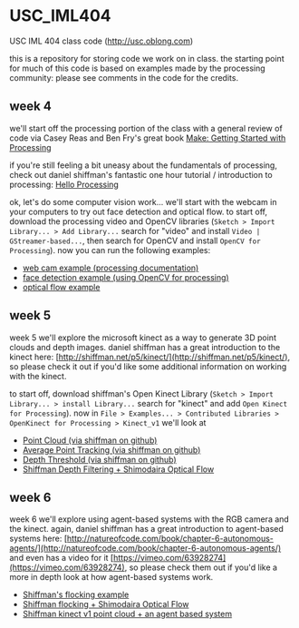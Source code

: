 # USC_IML404
USC IML 404 class code (http://usc.oblong.com)

this is a repository for storing code we work on in class. the starting point for much of this code is based on examples made by the processing community: please see comments in the code for the credits.

## week 4

we'll start off the processing portion of the class with a general review of code via Casey Reas and Ben Fry's great book [Make: Getting Started with Processing](http://shop.oreilly.com/product/0636920000570.do)

if you're still feeling a bit uneasy about the fundamentals of processing, check out daniel shiffman's fantastic one hour tutorial / introduction to processing: [Hello Processing](http://hello.processing.org)

ok, let's do some computer vision work... we'll start with the webcam in your computers to try out face detection and optical flow.  to start off, download the processing video and OpenCV libraries (`Sketch > Import Library... > Add Library...` search for "video" and install `Video | GStreamer-based...`, then search for OpenCV and install `OpenCV for Processing`).  now you can run the following examples: 

- [web cam example (processing documentation)](https://github.com/johnbcarpenter/USC_IML404/tree/master/20160913_week4/Webcam)
- [face detection example (using OpenCV for processing)](https://github.com/johnbcarpenter/USC_IML404/tree/master/20160913_week4/FaceDetection)
- [optical flow example](https://github.com/johnbcarpenter/USC_IML404/tree/master/20160913_week4/OpticalFlow)

## week 5

week 5 we'll explore the microsoft kinect as a way to generate 3D point clouds and depth images. daniel shiffman has a great introduction to the kinect here: [http://shiffman.net/p5/kinect/](http://shiffman.net/p5/kinect/), so please check it out if you'd like some additional information on working with the kinect.

to start off, download shiffman's Open Kinect Library (`Sketch > Import Library... > install Library...` search for "kinect" and add `Open Kinect for Processing`).  now in `File > Examples... > Contributed Libraries > OpenKinect for Processing > Kinect_v1` we'll look at 

- [Point Cloud (via shiffman on github)](https://github.com/shiffman/OpenKinect-for-Processing/tree/master/OpenKinect-Processing/examples/Kinect_v1/PointCloud)
- [Average Point Tracking (via shiffman on github)](https://github.com/shiffman/OpenKinect-for-Processing/tree/master/OpenKinect-Processing/examples/Kinect_v1/AveragePointTracking)
- [Depth Threshold (via shiffman on github)](https://github.com/shiffman/OpenKinect-for-Processing/tree/master/OpenKinect-Processing/examples/Kinect_v1/DepthThreshold)
- [Shiffman Depth Filtering + Shimodaira Optical Flow](https://github.com/johnbcarpenter/USC_IML404/tree/master/20160920_week5/DepthThresholdOpticalFlow)

## week 6

week 6 we'll explore using agent-based systems with the RGB camera and the kinect. again, daniel shiffman has a great introduction to agent-based systems here: [http://natureofcode.com/book/chapter-6-autonomous-agents/](http://natureofcode.com/book/chapter-6-autonomous-agents/) and even has a video for it [https://vimeo.com/63928274](https://vimeo.com/63928274), so please check them out if you'd like a more in depth look at how agent-based systems work. 

- [Shiffman's flocking example](https://github.com/shiffman/The-Nature-of-Code-Examples/tree/master/chp06_agents/NOC_6_09_Flocking)
- [Shiffman flocking + Shimodaira Optical Flow](https://github.com/johnbcarpenter/USC_IML404/tree/master/20160927_week6/Flocking_OpticalFlow)
- [Shiffman kinect v1 point cloud + an agent based system](https://github.com/johnbcarpenter/USC_IML404/tree/master/20160927_week6/PointCloud_AgentSystem)
